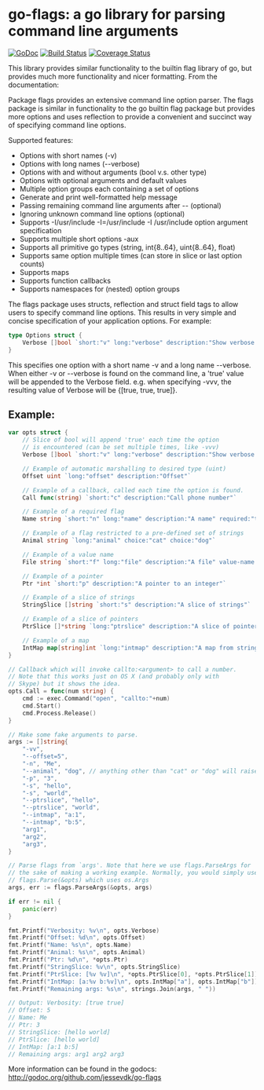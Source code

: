 go-flags: a go library for parsing command line arguments
=========================================================

[![GoDoc](https://godoc.org/github.com/jessevdk/go-flags?status.png)](https://godoc.org/github.com/jessevdk/go-flags) [![Build Status](https://travis-ci.org/jessevdk/go-flags.svg?branch=master)](https://travis-ci.org/jessevdk/go-flags) [![Coverage Status](https://img.shields.io/coveralls/jessevdk/go-flags.svg)](https://coveralls.io/r/jessevdk/go-flags?branch=master)

This library provides similar functionality to the builtin flag library of
go, but provides much more functionality and nicer formatting. From the
documentation:

Package flags provides an extensive command line option parser.
The flags package is similar in functionality to the go builtin flag package
but provides more options and uses reflection to provide a convenient and
succinct way of specifying command line options.

Supported features:
* Options with short names (-v)
* Options with long names (--verbose)
* Options with and without arguments (bool v.s. other type)
* Options with optional arguments and default values
* Multiple option groups each containing a set of options
* Generate and print well-formatted help message
* Passing remaining command line arguments after -- (optional)
* Ignoring unknown command line options (optional)
* Supports -I/usr/include -I=/usr/include -I /usr/include option argument specification
* Supports multiple short options -aux
* Supports all primitive go types (string, int{8..64}, uint{8..64}, float)
* Supports same option multiple times (can store in slice or last option counts)
* Supports maps
* Supports function callbacks
* Supports namespaces for (nested) option groups

The flags package uses structs, reflection and struct field tags
to allow users to specify command line options. This results in very simple
and concise specification of your application options. For example:

```go
type Options struct {
	Verbose []bool `short:"v" long:"verbose" description:"Show verbose debug information"`
}
```

This specifies one option with a short name -v and a long name --verbose.
When either -v or --verbose is found on the command line, a 'true' value
will be appended to the Verbose field. e.g. when specifying -vvv, the
resulting value of Verbose will be {[true, true, true]}.

Example:
--------
```go
var opts struct {
	// Slice of bool will append 'true' each time the option
	// is encountered (can be set multiple times, like -vvv)
	Verbose []bool `short:"v" long:"verbose" description:"Show verbose debug information"`

	// Example of automatic marshalling to desired type (uint)
	Offset uint `long:"offset" description:"Offset"`

	// Example of a callback, called each time the option is found.
	Call func(string) `short:"c" description:"Call phone number"`

	// Example of a required flag
	Name string `short:"n" long:"name" description:"A name" required:"true"`

	// Example of a flag restricted to a pre-defined set of strings
	Animal string `long:"animal" choice:"cat" choice:"dog"`

	// Example of a value name
	File string `short:"f" long:"file" description:"A file" value-name:"FILE"`

	// Example of a pointer
	Ptr *int `short:"p" description:"A pointer to an integer"`

	// Example of a slice of strings
	StringSlice []string `short:"s" description:"A slice of strings"`

	// Example of a slice of pointers
	PtrSlice []*string `long:"ptrslice" description:"A slice of pointers to string"`

	// Example of a map
	IntMap map[string]int `long:"intmap" description:"A map from string to int"`
}

// Callback which will invoke callto:<argument> to call a number.
// Note that this works just on OS X (and probably only with
// Skype) but it shows the idea.
opts.Call = func(num string) {
	cmd := exec.Command("open", "callto:"+num)
	cmd.Start()
	cmd.Process.Release()
}

// Make some fake arguments to parse.
args := []string{
	"-vv",
	"--offset=5",
	"-n", "Me",
	"--animal", "dog", // anything other than "cat" or "dog" will raise an error
	"-p", "3",
	"-s", "hello",
	"-s", "world",
	"--ptrslice", "hello",
	"--ptrslice", "world",
	"--intmap", "a:1",
	"--intmap", "b:5",
	"arg1",
	"arg2",
	"arg3",
}

// Parse flags from `args'. Note that here we use flags.ParseArgs for
// the sake of making a working example. Normally, you would simply use
// flags.Parse(&opts) which uses os.Args
args, err := flags.ParseArgs(&opts, args)

if err != nil {
	panic(err)
}

fmt.Printf("Verbosity: %v\n", opts.Verbose)
fmt.Printf("Offset: %d\n", opts.Offset)
fmt.Printf("Name: %s\n", opts.Name)
fmt.Printf("Animal: %s\n", opts.Animal)
fmt.Printf("Ptr: %d\n", *opts.Ptr)
fmt.Printf("StringSlice: %v\n", opts.StringSlice)
fmt.Printf("PtrSlice: [%v %v]\n", *opts.PtrSlice[0], *opts.PtrSlice[1])
fmt.Printf("IntMap: [a:%v b:%v]\n", opts.IntMap["a"], opts.IntMap["b"])
fmt.Printf("Remaining args: %s\n", strings.Join(args, " "))

// Output: Verbosity: [true true]
// Offset: 5
// Name: Me
// Ptr: 3
// StringSlice: [hello world]
// PtrSlice: [hello world]
// IntMap: [a:1 b:5]
// Remaining args: arg1 arg2 arg3
```

More information can be found in the godocs: <http://godoc.org/github.com/jessevdk/go-flags>
